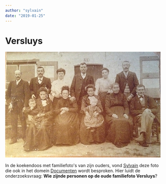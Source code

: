 ```yaml
---
author: "sylvain"
date: "2019-01-25"
---
```

# Versluys

![](./achtergrond.jpg)

In de koekendoos met familiefoto's van zijn ouders, vond [Sylvain](1950-sylvain-de-bleeckere) deze foto die ook in het domein [Documenten]() wordt besproken. Hier luidt de onderzoeksvraag: **Wie zijnde personen op de oude familiefoto Versluys**?    


